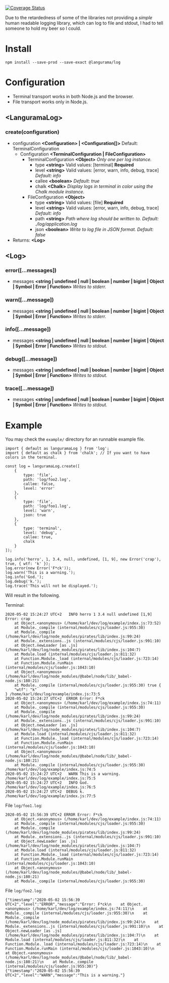 [![Coverage Status](https://coveralls.io/repos/github/langurama/log/badge.svg?branch=master)](https://coveralls.io/github/langurama/log?branch=master)

Due to the retardedness of some of the libraries not providing a _simple_ human readable logging library, which can log to file and stdout, I had to tell someone to hold my beer so I could.

# Install

`npm install --save-prod --save-exact @langurama/log`

<a name="configuration"></a>

# Configuration

-   Terminal transport works in both Node.js and the browser.
-   File transport works only in Node.js.

## \<LanguramaLog\>

### create(configuration)

-   configuration **\<Configuration\> | <Configuration[]>** Default: TerminalConfiguration
    -   Configuration **<TerminalConfiguration | FileConfiguration>**
        -   TerminalConfiguration **\<Object\>** _Only one per log instance._
            -   type **\<string\>** Valid values: [terminal] **Required**
            -   level **\<string\>** Valid values: [error, warn, info, debug, trace] _Default: info_
            -   callee **\<boolean\>** _Default: true_
            -   chalk **\<Chalk\>** _Display logs in terminal in color using the Chalk module instance._
        -   FileConfiguration **\<Object\>**
            -   type **\<string\>** Valid values: [file] **Required**
            -   level **\<string\>** Valid values: [error, warn, info, debug, trace] _Default: info_
            -   path **\<string\>** _Path where log should be written to._ _Default: ./log/application.log_
            -   json **\<boolean\>** _Write to log file in JSON format._ _Default: false_
-   Returns: **\<Log\>**

## \<Log\>

### error([...messages])

-   messages **<string | undefined | null | boolean | number | bigint | Object | Symbol | Error | Function>** _Writes to stderr._

### warn([...message])

-   messages **<string | undefined | null | boolean | number | bigint | Object | Symbol | Error | Function>** _Writes to stderr._

### info([...message])

-   messages **<string | undefined | null | boolean | number | bigint | Object | Symbol | Error | Function>** _Writes to stdout._

### debug([...message])

-   messages **<string | undefined | null | boolean | number | bigint | Object | Symbol | Error | Function>** _Writes to stdout._

### trace([...message])

-   messages **<string | undefined | null | boolean | number | bigint | Object | Symbol | Error | Function>** _Writes to stdout._

# Example

You may check the `example/` directory for an runnable example file.

```
import { default as languramaLog } from 'log';
import { default as chalk } from 'chalk'; // If you want to have colors in the terminal.

const log = languramaLog.create([
    {
        type: 'file',
        path: 'log/foo2.log',
        callee: false,
        level: 'error'
    },
    {
        type: 'file',
        path: 'log/foo1.log',
        level: 'warn',
        json: true
    },
    {
        type: 'terminal',
        level: 'debug',
        callee: true,
        chalk
    }
]);

log.info('herro', 1, 3.4, null, undefined, [1, 9], new Error('crap'), true, { wtf: 'k' });
log.error(new Error('F*ck'));
log.warn('This is a warning.');
log.info('God.');
log.debug('k.');
log.trace('This will not be displayed.');
```

Will result in the following.

Terminal:

```
2020-05-02 15:24:27 UTC+2   INFO herro 1 3.4 null undefined [1,9] Error: crap
    at Object.<anonymous> (/home/karl/dev/log/example/index.js:73:52)
    at Module._compile (internal/modules/cjs/loader.js:955:30)
    at Module._compile (/home/karl/dev/log/node_modules/pirates/lib/index.js:99:24)
    at Module._extensions..js (internal/modules/cjs/loader.js:991:10)
    at Object.newLoader [as .js] (/home/karl/dev/log/node_modules/pirates/lib/index.js:104:7)
    at Module.load (internal/modules/cjs/loader.js:811:32)
    at Function.Module._load (internal/modules/cjs/loader.js:723:14)
    at Function.Module.runMain (internal/modules/cjs/loader.js:1043:10)
    at Object.<anonymous> (/home/karl/dev/log/node_modules/@babel/node/lib/_babel-node.js:180:21)
    at Module._compile (internal/modules/cjs/loader.js:955:30) true {
    "wtf": "k"
} /home/karl/dev/log/example/index.js:73:5
2020-05-02 15:24:27 UTC+2  ERROR Error: F*ck
    at Object.<anonymous> (/home/karl/dev/log/example/index.js:74:11)
    at Module._compile (internal/modules/cjs/loader.js:955:30)
    at Module._compile (/home/karl/dev/log/node_modules/pirates/lib/index.js:99:24)
    at Module._extensions..js (internal/modules/cjs/loader.js:991:10)
    at Object.newLoader [as .js] (/home/karl/dev/log/node_modules/pirates/lib/index.js:104:7)
    at Module.load (internal/modules/cjs/loader.js:811:32)
    at Function.Module._load (internal/modules/cjs/loader.js:723:14)
    at Function.Module.runMain (internal/modules/cjs/loader.js:1043:10)
    at Object.<anonymous> (/home/karl/dev/log/node_modules/@babel/node/lib/_babel-node.js:180:21)
    at Module._compile (internal/modules/cjs/loader.js:955:30) /home/karl/dev/log/example/index.js:74:5
2020-05-02 15:24:27 UTC+2   WARN This is a warning. /home/karl/dev/log/example/index.js:75:5
2020-05-02 15:24:27 UTC+2   INFO God. /home/karl/dev/log/example/index.js:76:5
2020-05-02 15:24:27 UTC+2  DEBUG k. /home/karl/dev/log/example/index.js:77:5
```

File `log/foo1.log`:

```
2020-05-02 15:56:39 UTC+2 ERROR Error: F*ck
    at Object.<anonymous> (/home/karl/dev/log/example/index.js:74:11)
    at Module._compile (internal/modules/cjs/loader.js:955:30)
    at Module._compile (/home/karl/dev/log/node_modules/pirates/lib/index.js:99:24)
    at Module._extensions..js (internal/modules/cjs/loader.js:991:10)
    at Object.newLoader [as .js] (/home/karl/dev/log/node_modules/pirates/lib/index.js:104:7)
    at Module.load (internal/modules/cjs/loader.js:811:32)
    at Function.Module._load (internal/modules/cjs/loader.js:723:14)
    at Function.Module.runMain (internal/modules/cjs/loader.js:1043:10)
    at Object.<anonymous> (/home/karl/dev/log/node_modules/@babel/node/lib/_babel-node.js:180:21)
    at Module._compile (internal/modules/cjs/loader.js:955:30)
```

File `log/foo2.log`:

```
{"timestamp":"2020-05-02 15:56:39 UTC+2","level":"ERROR","message":"Error: F*ck\n    at Object.<anonymous> (/home/karl/dev/log/example/index.js:74:11)\n    at Module._compile (internal/modules/cjs/loader.js:955:30)\n    at Module._compile (/home/karl/dev/log/node_modules/pirates/lib/index.js:99:24)\n    at Module._extensions..js (internal/modules/cjs/loader.js:991:10)\n    at Object.newLoader [as .js] (/home/karl/dev/log/node_modules/pirates/lib/index.js:104:7)\n    at Module.load (internal/modules/cjs/loader.js:811:32)\n    at Function.Module._load (internal/modules/cjs/loader.js:723:14)\n    at Function.Module.runMain (internal/modules/cjs/loader.js:1043:10)\n    at Object.<anonymous> (/home/karl/dev/log/node_modules/@babel/node/lib/_babel-node.js:180:21)\n    at Module._compile (internal/modules/cjs/loader.js:955:30)"}
{"timestamp":"2020-05-02 15:56:39 UTC+2","level":"WARN","message":"This is a warning."}
```
